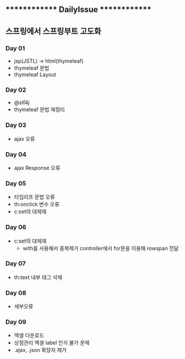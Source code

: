 ## ************ DailyIssue ************

## 스프링에서 스프링부트 고도화

### Day 01

- jsp(JSTL) -> html(thymeleaf)
- thymeleaf 문법
- thymeleaf Layout

### Day 02

- @slf4j
- thymeleaf 문법 재정리

### Day 03 

- ajax 오류

### Day 04

- ajax Response 오류

### Day 05

- 타임리프 문법 오류
- th:onclick 변수 오류
- c:set의 대체재

### Day 06

- c:set의 대체재
  - with를 사용해서 중복제거 controller에서 for문을 이용해 rowspan 전달

### Day 07

- th:text 내부 태그 삭제

### Day 08

- 세부오류

### Day 09

- 엑셀 다운로드
- 상점관리 엑셀 label 인식 불가 문제
- .ajax, .json 확장자 제거

